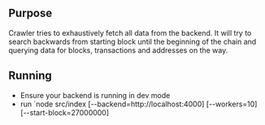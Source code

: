 ## Purpose

Crawler tries to exhaustively fetch all data from the backend.
It will try to search backwards from starting block until the beginning of the chain and querying data for blocks,
transactions and addresses on the way.

## Running

- Ensure your backend is running in dev mode
- run `node src/index [--backend=http://localhost:4000] [--workers=10] [--start-block=27000000]
